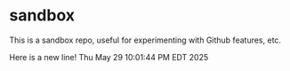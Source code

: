# sandbox
This is a sandbox repo, useful for experimenting with Github features, etc.

Here is a new line!
Thu May 29 10:01:44 PM EDT 2025
